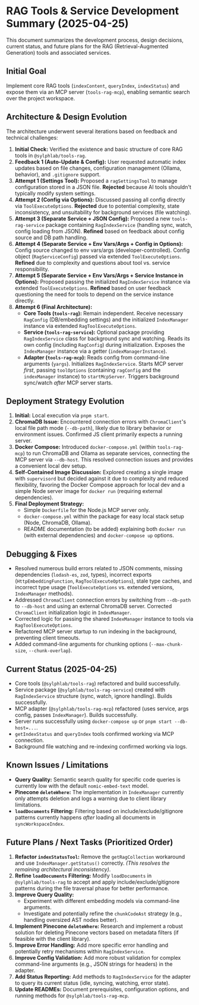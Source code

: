# RAG Tools & Service Development Summary (2025-04-25)

This document summarizes the development process, design decisions, current status, and future plans for the RAG (Retrieval-Augmented Generation) tools and associated services.

## Initial Goal

Implement core RAG tools (`indexContent`, `queryIndex`, `indexStatus`) and expose them via an MCP server (`tools-rag-mcp`), enabling semantic search over the project workspace.

## Architecture & Design Evolution

The architecture underwent several iterations based on feedback and technical challenges:

1.  **Initial Check:** Verified the existence and basic structure of core RAG tools in `@sylphlab/tools-rag`.
2.  **Feedback 1 (Auto-Update & Config):** User requested automatic index updates based on file changes, configuration management (Ollama, behavior), and `.gitignore` support.
3.  **Attempt 1 (Settings Tool):** Proposed a `ragSettingsTool` to manage configuration stored in a JSON file. **Rejected** because AI tools shouldn't typically modify system settings.
4.  **Attempt 2 (Config via Options):** Discussed passing all config directly via `ToolExecuteOptions`. **Rejected** due to potential complexity, state inconsistency, and unsuitability for background services (file watching).
5.  **Attempt 3 (Separate Service + JSON Config):** Proposed a new `tools-rag-service` package containing `RagIndexService` (handling sync, watch, config loading from JSON). **Refined** based on feedback about config source and DB path handling.
6.  **Attempt 4 (Separate Service + Env Vars/Args + Config in Options):** Config source changed to env vars/args (developer-controlled). Config object (`RagServiceConfig`) passed via extended `ToolExecuteOptions`. **Refined** due to complexity and questions about tool vs. service responsibility.
7.  **Attempt 5 (Separate Service + Env Vars/Args + Service Instance in Options):** Proposed passing the initialized `RagIndexService` instance via extended `ToolExecuteOptions`. **Refined** based on user feedback questioning the need for tools to depend on the service instance directly.
8.  **Attempt 6 (Final Architecture):**
    *   **Core Tools (`tools-rag`):** Remain independent. Receive necessary `RagConfig` (DB/embedding settings) and the initialized `IndexManager` instance via extended `RagToolExecuteOptions`.
    *   **Service (`tools-rag-service`):** Optional package providing `RagIndexService` class for background sync and watching. Reads its own config (including `RagConfig`) during initialization. Exposes the `IndexManager` instance via a getter (`indexManagerInstance`).
    *   **Adapter (`tools-rag-mcp`):** Reads config from command-line arguments (`yargs`). Initializes `RagIndexService`. Starts MCP server *first*, passing `toolOptions` (containing `ragConfig` and the `indexManager` instance) to `startMcpServer`. Triggers background sync/watch *after* MCP server starts.

## Deployment Strategy Evolution

1.  **Initial:** Local execution via `pnpm start`.
2.  **ChromaDB Issue:** Encountered connection errors with `ChromaClient`'s local file path mode (`--db-path`), likely due to library behavior or environment issues. Confirmed JS client primarily expects a running server.
3.  **Docker Compose:** Introduced `docker-compose.yml` (within `tools-rag-mcp`) to run ChromaDB and Ollama as separate services, connecting the MCP server via `--db-host`. This resolved connection issues and provides a convenient local dev setup.
4.  **Self-Contained Image Discussion:** Explored creating a single image with `supervisord` but decided against it due to complexity and reduced flexibility, favoring the Docker Compose approach for local dev and a simple Node server image for `docker run` (requiring external dependencies).
5.  **Final Deployment Strategy:**
    *   Simple `Dockerfile` for the Node.js MCP server only.
    *   `docker-compose.yml` within the package for easy local stack setup (Node, ChromaDB, Ollama).
    *   README documentation (to be added) explaining both `docker run` (with external dependencies) and `docker-compose up` options.

## Debugging & Fixes

*   Resolved numerous build errors related to JSON comments, missing dependencies (`lodash-es`, `zod`, types), incorrect exports (`HttpEmbeddingFunction`, `RagToolExecuteOptions`), stale type caches, and incorrect type usage (`ToolExecuteOptions` vs. extended versions, `IndexManager` methods).
*   Addressed `ChromaClient` connection errors by switching from `--db-path` to `--db-host` and using an external ChromaDB server. Corrected `ChromaClient` initialization logic in `IndexManager`.
*   Corrected logic for passing the shared `IndexManager` instance to tools via `RagToolExecuteOptions`.
*   Refactored MCP server startup to run indexing in the background, preventing client timeouts.
*   Added command-line arguments for chunking options (`--max-chunk-size`, `--chunk-overlap`).

## Current Status (2025-04-25)

*   Core tools (`@sylphlab/tools-rag`) refactored and build successfully.
*   Service package (`@sylphlab/tools-rag-service`) created with `RagIndexService` structure (sync, watch, ignore handling). Builds successfully.
*   MCP adapter (`@sylphlab/tools-rag-mcp`) refactored (uses service, args config, passes `IndexManager`). Builds successfully.
*   Server runs successfully using `docker-compose up` or `pnpm start --db-host=...`.
*   `getIndexStatus` and `queryIndex` tools confirmed working via MCP connection.
*   Background file watching and re-indexing confirmed working via logs.

## Known Issues / Limitations

*   **Query Quality:** Semantic search quality for specific code queries is currently low with the default `nomic-embed-text` model.
*   **Pinecone `deleteWhere`:** The implementation in `IndexManager` currently only attempts deletion and logs a warning due to client library limitations.
*   **`loadDocuments` Filtering:** Filtering based on include/exclude/gitignore patterns currently happens *after* loading all documents in `syncWorkspaceIndex`.

## Future Plans / Next Tasks (Prioritized Order)

1.  **Refactor `indexStatusTool`:** Remove the `getRagCollection` workaround and use `IndexManager.getStatus()` correctly. *(This resolves the remaining architectural inconsistency)*.
2.  **Refine `loadDocuments` Filtering:** Modify `loadDocuments` in `@sylphlab/tools-rag` to accept and apply include/exclude/gitignore patterns during the file traversal phase for better performance.
3.  **Improve Query Quality:**
    *   Experiment with different embedding models via command-line arguments.
    *   Investigate and potentially refine the `chunkCodeAst` strategy (e.g., handling oversized AST nodes better).
4.  **Implement Pinecone `deleteWhere`:** Research and implement a robust solution for deleting Pinecone vectors based on metadata filters (if feasible with the client library).
5.  **Improve Error Handling:** Add more specific error handling and potentially retry mechanisms within `RagIndexService`.
6.  **Improve Config Validation:** Add more robust validation for complex command-line arguments (e.g., JSON strings for headers) in the adapter.
7.  **Add Status Reporting:** Add methods to `RagIndexService` for the adapter to query its current status (idle, syncing, watching, error state).
8.  **Update READMEs:** Document prerequisites, configuration options, and running methods for `@sylphlab/tools-rag-mcp`.